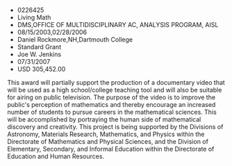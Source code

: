 
* 0226425
* Living Math
* DMS,OFFICE OF MULTIDISCIPLINARY AC, ANALYSIS PROGRAM, AISL
* 08/15/2003,02/28/2006
* Daniel Rockmore,NH,Dartmouth College
* Standard Grant
* Joe W. Jenkins
* 07/31/2007
* USD 305,452.00

This award will partially support the production of a documentary video that
will be used as a high school/college teaching tool and will also be suitable
for airing on public television. The purpose of the video is to improve the
public's perception of mathematics and thereby encourage an increased number of
students to pursue careers in the mathematical sciences. This will be
accomplished by portraying the human side of mathematical discovery and
creativity. This project is being supported by the Divisions of Astronomy,
Materials Research, Mathematics, and Physics within the Directorate of
Mathematics and Physical Sciences, and the Division of Elementary, Secondary,
and Informal Education within the Directorate of Education and Human Resources.
